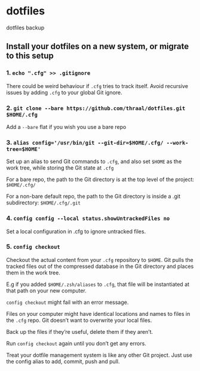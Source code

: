 # dotfiles
dotfiles backup
## Install your dotfiles on a new system, or migrate to this setup
### 1. `echo ".cfg" >> .gitignore`
There could be weird behaviour if `.cfg` tries to track itself.
Avoid recursive issues by adding `.cfg` to your global Git ignore.

### 2. `git clone --bare https://github.com/thraal/dotfiles.git $HOME/.cfg`
Add a `--bare` flat if you wish you use a bare repo

### 3. `alias config='/usr/bin/git --git-dir=$HOME/.cfg/ --work-tree=$HOME'`
Set up an alias to send Git commands to `.cfg`, and also set `$HOME` as the work tree,
while storing the Git state at `.cfg`

For a bare repo, the path to the Git directory is at the top level of the project: `$HOME/.cfg/`

For a non-bare default repo, the path to the Git directory is inside a .git subdirectory: `$HOME/.cfg/.git`

### 4. `config config --local status.showUntrackedFiles no`
Set a local configuration in .cfg to ignore untracked files.

### 5. `config checkout`
Checkout the actual content from your `.cfg` repository to `$HOME`.
Git pulls the tracked files out of the compressed database in the Git directory and
places them in the work tree.

E.g if you added `$HOME/.zsh/aliases` to `.cfg`, that file will be instantiated at that path on your new
computer.

`config checkout` might fail with an error message.

Files on your computer might have identical locations and names to files in the
`.cfg` repo. Git doesn’t want to overwrite your local files.

Back up the files if they’re useful, delete them if they aren’t.

Run `config checkout` again until you don’t get any errors.

Treat your dotfile management system is like any other Git project.
Just use the config alias to add, commit, push and pull.
